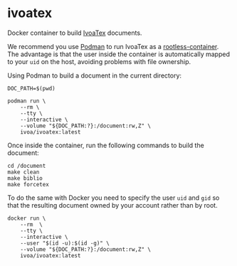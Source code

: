 # ivoatex
Docker container to build [IvoaTex](http://www.ivoa.net/documents/Notes/IVOATex/index.html) documents.

We recommend you use [Podman](https://podman.io/) to run IvoaTex as a [rootless-container](https://github.com/containers/podman#rootless).
The advantage is that the user inside the container is automatically mapped to your `uid` on the host, avoiding problems with file ownership.

Using Podman to build a document in the current directory:

    DOC_PATH=$(pwd)

    podman run \
        --rm \
        --tty \
        --interactive \
        --volume "${DOC_PATH:?}:/document:rw,Z" \
        ivoa/ivoatex:latest

Once inside the container, run the following commands to build the document:

    cd /document
    make clean
    make biblio
    make forcetex


To do the same with Docker you need to specify the user `uid` and `gid` so that the resulting document owned by your account rather than by root.

    docker run \
        --rm  \
        --tty \
        --interactive \
        --user "$(id -u):$(id -g)" \
        --volume "${DOC_PATH:?}:/document:rw,Z" \
        ivoa/ivoatex:latest

